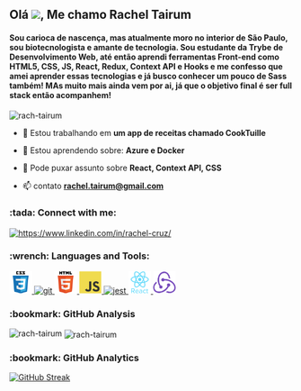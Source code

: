 <h2>Olá <img src="https://raw.githubusercontent.com/kaueMarques/kaueMarques/master/hi.gif" width="30px">, Me chamo Rachel Tairum</h2>

<h4 align="left" >Sou carioca de nascença, mas atualmente moro no interior de São Paulo, sou biotecnologista e amante de tecnologia. Sou estudante da Trybe de Desenvolvimento Web, até então aprendi ferramentas Front-end como HTML5, CSS, JS, React, Redux, Context API e Hooks e me confesso que amei aprender essas tecnologias e já busco conhecer um pouco de Sass também! MAs muito mais ainda vem por ai, já que o objetivo final é ser full stack então acompanhem!</h4>

<p align="left"> <img src="https://komarev.com/ghpvc/?username=rach-tairum&label=Profile%20views&color=0e75b6&style=flat" alt="rach-tairum" /> </p>

- 🔭 Estou trabalhando em **um app de receitas chamado CookTuille**

- 🌱 Estou aprendendo sobre: **Azure e Docker**

- 💬 Pode puxar assunto sobre **React, Context API, CSS**

- 📫 contato **rachel.tairum@gmail.com**

<h3 align="left">:tada: Connect with me:</h3>
<p align="left">
<a href="https://linkedin.com/in/https://www.linkedin.com/in/rachel-cruz/" target="blank"><img align="center" src="https://raw.githubusercontent.com/rahuldkjain/github-profile-readme-generator/master/src/images/icons/Social/linked-in-alt.svg" alt="https://www.linkedin.com/in/rachel-cruz/" height="30" width="40" /></a>
</p>

<h3 align="left">:wrench: Languages and Tools:</h3>
<p align="left"> <a href="https://www.w3schools.com/css/" target="_blank" rel="noreferrer"> <img src="https://raw.githubusercontent.com/devicons/devicon/master/icons/css3/css3-original-wordmark.svg" alt="css3" width="40" height="40"/> </a> <a href="https://git-scm.com/" target="_blank" rel="noreferrer"> <img src="https://www.vectorlogo.zone/logos/git-scm/git-scm-icon.svg" alt="git" width="40" height="40"/> </a> <a href="https://www.w3.org/html/" target="_blank" rel="noreferrer"> <img src="https://raw.githubusercontent.com/devicons/devicon/master/icons/html5/html5-original-wordmark.svg" alt="html5" width="40" height="40"/> </a> <a href="https://developer.mozilla.org/en-US/docs/Web/JavaScript" target="_blank" rel="noreferrer"> <img src="https://raw.githubusercontent.com/devicons/devicon/master/icons/javascript/javascript-original.svg" alt="javascript" width="40" height="40"/> </a> <a href="https://jestjs.io" target="_blank" rel="noreferrer"> <img src="https://www.vectorlogo.zone/logos/jestjsio/jestjsio-icon.svg" alt="jest" width="40" height="40"/> </a> <a href="https://reactjs.org/" target="_blank" rel="noreferrer"> <img src="https://raw.githubusercontent.com/devicons/devicon/master/icons/react/react-original-wordmark.svg" alt="react" width="40" height="40"/> </a> <a href="https://redux.js.org" target="_blank" rel="noreferrer"> <img src="https://raw.githubusercontent.com/devicons/devicon/master/icons/redux/redux-original.svg" alt="redux" width="40" height="40"/> </a> </p>

<h3> :bookmark: GitHub Analysis</h3>
<p><img align="left" src="https://github-readme-stats.vercel.app/api/top-langs?username=rach-tairum&show_icons=true&locale=en&layout=compact" alt="rach-tairum" /></p>

<p>&nbsp;<img align="center" src="https://github-readme-stats.vercel.app/api?username=rach-tairum&show_icons=true&locale=en" alt="rach-tairum" /></p>

<h3> :bookmark: GitHub Analytics</h3>

[![GitHub Streak](http://github-readme-streak-stats.herokuapp.com?user=Rach-Tairum&theme=dracula&hide_border=true&date_format=j%2Fn%5B%2FY%5D&dates=8C7BDD)](https://git.io/streak-stats)
